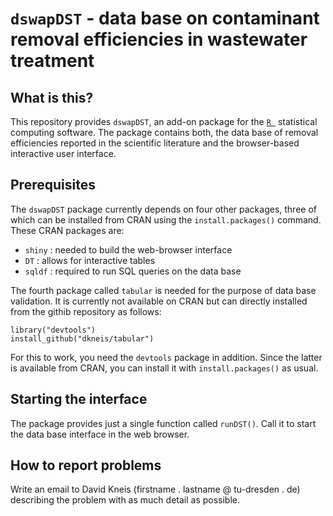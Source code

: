 ``dswapDST`` - data base on contaminant removal efficiencies in wastewater treatment
======================================================

What is this?
------------------
This repository provides ``dswapDST``, an add-on package for the [``R ``](https://www.r-project.org/) statistical computing software. The package contains both, the data base of removal efficiencies reported in the scientific literature and the browser-based interactive user interface.

Prerequisites
------------------

The ``dswapDST`` package currently depends on four other packages, three of which can be installed from CRAN using the ```install.packages()``` command. These CRAN packages are:

- ``shiny`` : needed to build the web-browser interface
- ``DT`` : allows for interactive tables
- ``sqldf`` : required to run SQL queries on the data base

The fourth package called ``tabular`` is needed for the purpose of data base validation. It is currently not available on CRAN but can directly installed from the githib repository as follows:

```
library("devtools")
install_github("dkneis/tabular")

```

For this to work, you need the ``devtools`` package in addition. Since the latter is available from CRAN, you can install it with ``install.packages()`` as usual.

Starting the interface
------------------

The package provides just a single function called ``runDST()``. Call it to start the data base interface in the web browser.

How to report problems
------------------

Write an email to David Kneis (firstname . lastname @ tu-dresden . de) describing the problem with as much detail as possible.
